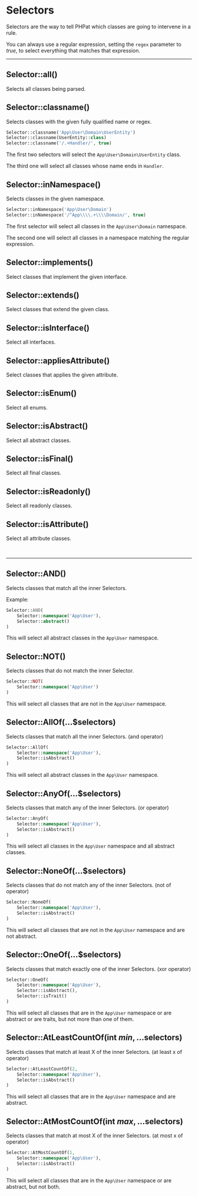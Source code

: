 # Selectors

Selectors are the way to tell PHPat which classes are going to intervene in a rule.

You can always use a regular expression, setting the `regex` parameter to *true*, to select everything that matches that expression.

---

## Selector::all()
Selects all classes being parsed.

## Selector::classname()
Selects classes with the given fully qualified name or regex.

```php
Selector::classname('App\User\Domain\UserEntity')
Selector::classname(UserEntity::class)
Selector::classname('/.+Handler/', true)
```

The first two selectors will select the `App\User\Domain\UserEntity` class.

The third one will select all classes whose name ends in `Handler`.

## Selector::inNamespace()
Selects classes in the given namespace.

```php
Selector::inNamespace('App\User\Domain')
Selector::inNamespace('/^App\\\\.+\\\\Domain/', true)
```

The first selector will select all classes in the `App\User\Domain` namespace.

The second one will select all classes in a namespace matching the regular expression.

## Selector::implements()
Select classes that implement the given interface.

## Selector::extends()
Select classes that extend the given class.

## Selector::isInterface()
Select all interfaces.

## Selector::appliesAttribute()
Select classes that applies the given attribute.

## Selector::isEnum()
Select all enums.

## Selector::isAbstract()
Select all abstract classes.

## Selector::isFinal()
Select all final classes.

## Selector::isReadonly()
Select all readonly classes.

## Selector::isAttribute()
Select all attribute classes.

<br />

---

## Selector::AND()
Selects classes that match all the inner Selectors.

Example:

```php
Selector::AND(
    Selector::namespace('App\User'),
    Selector::abstract()
)
```

This will select all abstract classes in the `App\User` namespace.

## Selector::NOT()
Selects classes that do not match the inner Selector.

```php
Selector::NOT(
    Selector::namespace('App\User')
)
```

This will select all classes that are not in the `App\User` namespace.

## Selector::AllOf(...$selectors)

Selects classes that match all the inner Selectors. (and operator)

```php
Selector::AllOf(
    Selector::namespace('App\User'),
    Selector::isAbstract()
)
```

This will select all abstract classes in the `App\User` namespace.

## Selector::AnyOf(...$selectors)

Selects classes that match any of the inner Selectors. (or operator)

```php
Selector::AnyOf(
    Selector::namespace('App\User'),
    Selector::isAbstract()
)
```

This will select all classes in the `App\User` namespace and all abstract classes.

## Selector::NoneOf(...$selectors)

Selects classes that do not match any of the inner Selectors. (not of operator)

```php
Selector::NoneOf(
    Selector::namespace('App\User'),
    Selector::isAbstract()
)
```

This will select all classes that are not in the `App\User` namespace and are not abstract.

## Selector::OneOf(...$selectors)

Selects classes that match exactly one of the inner Selectors. (xor operator)

```php
Selector::OneOf(
    Selector::namespace('App\User'),
    Selector::isAbstract(),
    Selector::isTrait()
)
```

This will select all classes that are in the `App\User` namespace or are abstract or are traits, but not more than one of them.


## Selector::AtLeastCountOf(int $min, ...$selectors)

Selects classes that match at least X of the inner Selectors. (at least x of operator)

```php
Selector::AtLeastCountOf(2,
    Selector::namespace('App\User'),
    Selector::isAbstract()
)
```

This will select all classes that are in the `App\User` namespace and are abstract.

## Selector::AtMostCountOf(int $max, ...$selectors)

Selects classes that match at most X of the inner Selectors. (at most x of operator)

```php
Selector::AtMostCountOf(1,
    Selector::namespace('App\User'),
    Selector::isAbstract()
)
```

This will select all classes that are in the `App\User` namespace or are abstract, but not both.
